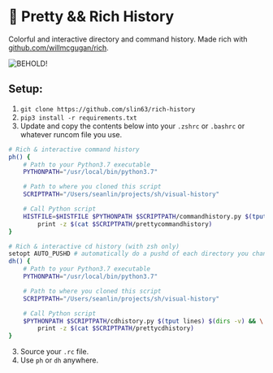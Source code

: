 # 🌈 Pretty && Rich History

Colorful and interactive directory and command history. Made rich with [github.com/willmcgugan/rich](https://github.com/willmcgugan/rich).

![BEHOLD!](./demo.gif)


## Setup:

1. `git clone https://github.com/slin63/rich-history`
1. `pip3 install -r requirements.txt`
2. Update and copy the contents below into your `.zshrc` or `.bashrc` or whatever runcom file you use.
```bash
# Rich & interactive command history
ph() {
    # Path to your Python3.7 executable
    PYTHONPATH="/usr/local/bin/python3.7"

    # Path to where you cloned this script
    SCRIPTPATH="/Users/seanlin/projects/sh/visual-history"

    # Call Python script
    HISTFILE=$HISTFILE $PYTHONPATH $SCRIPTPATH/commandhistory.py $(tput lines) && \
        print -z $(cat $SCRIPTPATH/prettycommandhistory)
}

# Rich & interactive cd history (with zsh only)
setopt AUTO_PUSHD # automatically do a pushd of each directory you change to.
dh() {
    # Path to your Python3.7 executable
    PYTHONPATH="/usr/local/bin/python3.7"

    # Path to where you cloned this script
    SCRIPTPATH="/Users/seanlin/projects/sh/visual-history"

    # Call Python script
    $PYTHONPATH $SCRIPTPATH/cdhistory.py $(tput lines) $(dirs -v) && \
        print -z $(cat $SCRIPTPATH/prettycdhistory)
}
```
3. Source your `.rc` file.
4. Use `ph` or `dh` anywhere.
